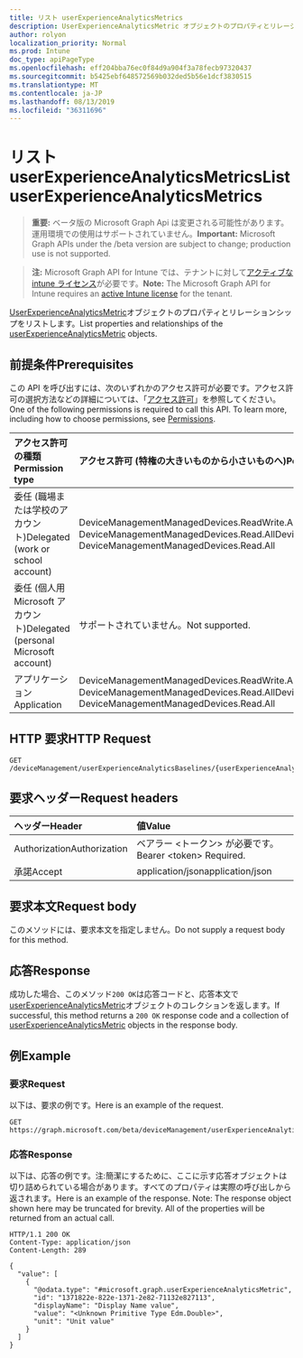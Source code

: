 ```yaml
---
title: リスト userExperienceAnalyticsMetrics
description: UserExperienceAnalyticsMetric オブジェクトのプロパティとリレーションシップをリストします。
author: rolyon
localization_priority: Normal
ms.prod: Intune
doc_type: apiPageType
ms.openlocfilehash: eff204bba76ec0f84d9a904f3a78fecb97320437
ms.sourcegitcommit: b5425ebf648572569b032ded5b56e1dcf3830515
ms.translationtype: MT
ms.contentlocale: ja-JP
ms.lasthandoff: 08/13/2019
ms.locfileid: "36311696"
---
```

# <a name="list-userexperienceanalyticsmetrics"></a><span data-ttu-id="426dd-103">リスト userExperienceAnalyticsMetrics</span><span class="sxs-lookup"><span data-stu-id="426dd-103">List userExperienceAnalyticsMetrics</span></span>

> <span data-ttu-id="426dd-104">**重要:** ベータ版の Microsoft Graph Api は変更される可能性があります。運用環境での使用はサポートされていません。</span><span class="sxs-lookup"><span data-stu-id="426dd-104">**Important:** Microsoft Graph APIs under the /beta version are subject to change; production use is not supported.</span></span>

> <span data-ttu-id="426dd-105">**注:** Microsoft Graph API for Intune では、テナントに対して[アクティブな intune ライセンス](https://go.microsoft.com/fwlink/?linkid=839381)が必要です。</span><span class="sxs-lookup"><span data-stu-id="426dd-105">**Note:** The Microsoft Graph API for Intune requires an [active Intune license](https://go.microsoft.com/fwlink/?linkid=839381) for the tenant.</span></span>

<span data-ttu-id="426dd-106">[UserExperienceAnalyticsMetric](../resources/intune-devices-userexperienceanalyticsmetric.md)オブジェクトのプロパティとリレーションシップをリストします。</span><span class="sxs-lookup"><span data-stu-id="426dd-106">List properties and relationships of the [userExperienceAnalyticsMetric](../resources/intune-devices-userexperienceanalyticsmetric.md) objects.</span></span>

## <a name="prerequisites"></a><span data-ttu-id="426dd-107">前提条件</span><span class="sxs-lookup"><span data-stu-id="426dd-107">Prerequisites</span></span>
<span data-ttu-id="426dd-p101">この API を呼び出すには、次のいずれかのアクセス許可が必要です。アクセス許可の選択方法などの詳細については、「[アクセス許可](/graph/permissions-reference)」を参照してください。</span><span class="sxs-lookup"><span data-stu-id="426dd-p101">One of the following permissions is required to call this API. To learn more, including how to choose permissions, see [Permissions](/graph/permissions-reference).</span></span>

|<span data-ttu-id="426dd-110">アクセス許可の種類</span><span class="sxs-lookup"><span data-stu-id="426dd-110">Permission type</span></span>|<span data-ttu-id="426dd-111">アクセス許可 (特権の大きいものから小さいものへ)</span><span class="sxs-lookup"><span data-stu-id="426dd-111">Permissions (from most to least privileged)</span></span>|
|:---|:---|
|<span data-ttu-id="426dd-112">委任 (職場または学校のアカウント)</span><span class="sxs-lookup"><span data-stu-id="426dd-112">Delegated (work or school account)</span></span>|<span data-ttu-id="426dd-113">DeviceManagementManagedDevices.ReadWrite.All、DeviceManagementManagedDevices.Read.All</span><span class="sxs-lookup"><span data-stu-id="426dd-113">DeviceManagementManagedDevices.ReadWrite.All, DeviceManagementManagedDevices.Read.All</span></span>|
|<span data-ttu-id="426dd-114">委任 (個人用 Microsoft アカウント)</span><span class="sxs-lookup"><span data-stu-id="426dd-114">Delegated (personal Microsoft account)</span></span>|<span data-ttu-id="426dd-115">サポートされていません。</span><span class="sxs-lookup"><span data-stu-id="426dd-115">Not supported.</span></span>|
|<span data-ttu-id="426dd-116">アプリケーション</span><span class="sxs-lookup"><span data-stu-id="426dd-116">Application</span></span>|<span data-ttu-id="426dd-117">DeviceManagementManagedDevices.ReadWrite.All、DeviceManagementManagedDevices.Read.All</span><span class="sxs-lookup"><span data-stu-id="426dd-117">DeviceManagementManagedDevices.ReadWrite.All, DeviceManagementManagedDevices.Read.All</span></span>|

## <a name="http-request"></a><span data-ttu-id="426dd-118">HTTP 要求</span><span class="sxs-lookup"><span data-stu-id="426dd-118">HTTP Request</span></span>
<!-- {
  "blockType": "ignored"
}
-->
``` http
GET /deviceManagement/userExperienceAnalyticsBaselines/{userExperienceAnalyticsBaselineId}/deviceBootPerformanceMetrics/metricValues
```

## <a name="request-headers"></a><span data-ttu-id="426dd-119">要求ヘッダー</span><span class="sxs-lookup"><span data-stu-id="426dd-119">Request headers</span></span>
|<span data-ttu-id="426dd-120">ヘッダー</span><span class="sxs-lookup"><span data-stu-id="426dd-120">Header</span></span>|<span data-ttu-id="426dd-121">値</span><span class="sxs-lookup"><span data-stu-id="426dd-121">Value</span></span>|
|:---|:---|
|<span data-ttu-id="426dd-122">Authorization</span><span class="sxs-lookup"><span data-stu-id="426dd-122">Authorization</span></span>|<span data-ttu-id="426dd-123">ベアラー &lt;トークン&gt; が必要です。</span><span class="sxs-lookup"><span data-stu-id="426dd-123">Bearer &lt;token&gt; Required.</span></span>|
|<span data-ttu-id="426dd-124">承諾</span><span class="sxs-lookup"><span data-stu-id="426dd-124">Accept</span></span>|<span data-ttu-id="426dd-125">application/json</span><span class="sxs-lookup"><span data-stu-id="426dd-125">application/json</span></span>|

## <a name="request-body"></a><span data-ttu-id="426dd-126">要求本文</span><span class="sxs-lookup"><span data-stu-id="426dd-126">Request body</span></span>
<span data-ttu-id="426dd-127">このメソッドには、要求本文を指定しません。</span><span class="sxs-lookup"><span data-stu-id="426dd-127">Do not supply a request body for this method.</span></span>

## <a name="response"></a><span data-ttu-id="426dd-128">応答</span><span class="sxs-lookup"><span data-stu-id="426dd-128">Response</span></span>
<span data-ttu-id="426dd-129">成功した場合、このメソッド`200 OK`は応答コードと、応答本文で[userExperienceAnalyticsMetric](../resources/intune-devices-userexperienceanalyticsmetric.md)オブジェクトのコレクションを返します。</span><span class="sxs-lookup"><span data-stu-id="426dd-129">If successful, this method returns a `200 OK` response code and a collection of [userExperienceAnalyticsMetric](../resources/intune-devices-userexperienceanalyticsmetric.md) objects in the response body.</span></span>

## <a name="example"></a><span data-ttu-id="426dd-130">例</span><span class="sxs-lookup"><span data-stu-id="426dd-130">Example</span></span>

### <a name="request"></a><span data-ttu-id="426dd-131">要求</span><span class="sxs-lookup"><span data-stu-id="426dd-131">Request</span></span>
<span data-ttu-id="426dd-132">以下は、要求の例です。</span><span class="sxs-lookup"><span data-stu-id="426dd-132">Here is an example of the request.</span></span>
``` http
GET https://graph.microsoft.com/beta/deviceManagement/userExperienceAnalyticsBaselines/{userExperienceAnalyticsBaselineId}/deviceBootPerformanceMetrics/metricValues
```

### <a name="response"></a><span data-ttu-id="426dd-133">応答</span><span class="sxs-lookup"><span data-stu-id="426dd-133">Response</span></span>
<span data-ttu-id="426dd-p102">以下は、応答の例です。注:簡潔にするために、ここに示す応答オブジェクトは切り詰められている場合があります。すべてのプロパティは実際の呼び出しから返されます。</span><span class="sxs-lookup"><span data-stu-id="426dd-p102">Here is an example of the response. Note: The response object shown here may be truncated for brevity. All of the properties will be returned from an actual call.</span></span>
``` http
HTTP/1.1 200 OK
Content-Type: application/json
Content-Length: 289

{
  "value": [
    {
      "@odata.type": "#microsoft.graph.userExperienceAnalyticsMetric",
      "id": "1371822e-822e-1371-2e82-71132e827113",
      "displayName": "Display Name value",
      "value": "<Unknown Primitive Type Edm.Double>",
      "unit": "Unit value"
    }
  ]
}
```






